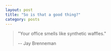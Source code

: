 ```yaml
---
layout: post
title: "So is that a good thing?"
category: posts
---
```

<blockquote>
"Your office smells like synthetic waffles."

-- Jay Brenneman
</blockquote>